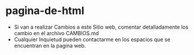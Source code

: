 # pagina-de-html

- Si van a realizar Cambios a este Sitio web, comentar detalladamente los cambio en el archivo CAMBIOS.md
- Cualquier Inquietud pueden contactarme en los espacios que se encuentran en la pagina web.
